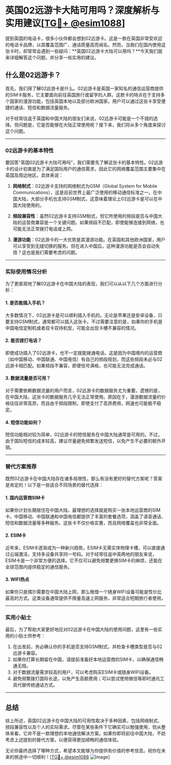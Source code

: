 # 英国02远游卡大陆可用吗？深度解析与实用建议[[TG💪+ @esim1088](https://t.me/s/esim1088)]

提到英国的电话卡，很多小伙伴都会想到02远游卡。这是一款在英国非常受欢迎的电话卡品牌，以其覆盖范围广、通话质量高而闻名。然而，当我们在国内使用这张卡时，却常常会遇到一些疑问：**英国02远游卡大陆可以用吗？**今天我们就来详细解答这个问题，并分享一些实用的建议。

## 什么是02远游卡？

首先，我们得了解02远游卡是什么。02远游卡是英国一家知名的通信运营商提供的SIM卡服务，它主要面向前往英国旅行或留学的人群。这款卡的特点在于支持多个国家的漫游功能，包括英国本地以及部分欧洲国家。用户可以通过这张卡享受便捷的通话、短信和数据流量服务。

对于经常往返于英国和中国大陆的朋友们来说，02远游卡可能是一个不错的选择。但问题是，它是否能够在大陆正常使用呢？接下来，我们将从多个角度来探讨这个问题。

---

### 02远游卡的基本特性

要回答“英国02远游卡大陆可用吗”，我们需要先了解这张卡的基本特性。02远游卡的设计初衷是为了满足国际用户的通信需求，因此它的网络覆盖范围主要集中在英国及周边地区。具体来说：

1. **网络制式**：02远游卡支持的网络制式为GSM（Global System for Mobile Communications），这是目前世界上最广泛使用的移动通信标准之一。在中国大陆，大部分手机也支持GSM制式，这意味着理论上02远游卡是可以在中国大陆使用的。

2. **频段兼容性**：虽然02远游卡支持GSM制式，但它所使用的频段是否与中国大陆的运营商兼容是一个关键问题。如果频段不匹配，即使能够连接到网络，也可能无法正常拨打电话或上网。

3. **漫游功能**：02远游卡的一大优势是其漫游功能。在英国和其他欧洲国家，用户可以享受到无缝切换的服务。但在进入中国后，这种漫游功能是否会自动失效？这也是我们需要考虑的问题。

---

### 实际使用情况分析

为了更直观地了解02远游卡在中国大陆的表现，我们可以从以下几个方面进行分析：

#### 1. 是否能插入手机？
大多数情况下，02远游卡是可以顺利插入手机的。无论是苹果还是安卓设备，只要支持GSM制式，通常都可以插入这张卡。不过需要注意的是，如果你的手机是中国电信定制机或者双卡双待机型，可能会出现卡槽不兼容的情况。

#### 2. 能否拨打电话？
即使成功插入了02远游卡，也不一定就能拨通电话。这是因为中国境内的运营商（如中国移动、中国联通、中国电信）有自己的频段规划，而这些频段未必与02远游卡相匹配。如果频段不兼容，即便信号满格，也可能无法完成通话。

#### 3. 数据流量是否可用？
对于需要依赖数据流量的用户而言，02远游卡的数据服务尤为重要。遗憾的是，在中国大陆，这张卡的数据服务几乎无法正常使用。原因在于，漫游数据流量的价格往往非常高昂，而且由于频段限制，即使支付了高昂费用，网速也可能极不稳定。

#### 4. 短信功能如何？
短信功能相对较为简单，02远游卡的短信服务在中国大陆通常是可用的。不过，由于国际短信的成本较高，建议尽量避免频繁发送短信，以免产生不必要的额外开销。

---

### 替代方案推荐

既然02远游卡在中国大陆存在诸多局限性，那么有没有更好的替代方案呢？答案是肯定的！以下是一些适合不同场景的替代选择：

#### 1. 国内运营商SIM卡
如果你计划长期居住在中国大陆，最理想的选择就是购买一张本地运营商的SIM卡。中国移动、中国联通和中国电信都提供了丰富的套餐选项，涵盖了语音通话、短信和数据流量等多种服务。这些卡不仅价格实惠，而且网络覆盖也非常全面。

#### 2. ESIM卡
近年来，ESIM卡逐渐成为一种新兴趋势。ESIM卡无需实体物理卡槽，可以直接通过云端激活，支持多设备共享同一号码。对于经常往返中英两地的朋友来说，ESIM卡是一个非常方便的选择。它不仅可以避免频繁更换SIM卡的麻烦，还能在全球范围内提供稳定的通信服务。

#### 3. WIFI热点
如果你只是偶尔需要在中国大陆上网，那么租借一个随身WIFI设备可能是性价比最高的方式。这类设备通常提供不限量高速上网服务，非常适合短期旅行者使用。

---

### 实用小贴士

最后，为了帮助大家更好地应对02远游卡在中国大陆的使用问题，这里有一些实用的小贴士供参考：

1. 在出发前，务必确认你的手机是否支持GSM制式，并检查卡槽类型是否与02远游卡兼容。
2. 如果你打算长期留在中国，请提前准备好本地运营商的SIM卡，以确保通信畅通无阻。
3. 对于数据流量需求较高的用户，可以考虑购买ESIM卡或随身WIFI设备。
4. 避免频繁拨打国际长途，以免产生高额费用；可以尝试使用微信等即时通讯工具代替传统通话方式。

---

## 总结

综上所述，英国02远游卡在中国大陆的可用性取决于多种因素，包括网络制式、频段兼容性以及个人的实际需求。尽管在某些条件下它确实可以勉强使用，但从整体来看，它并不是一款理想的本地通信解决方案。如果你即将前往中国大陆，不妨考虑上述提到的替代方案，以便获得更加顺畅的通信体验。

无论你最终选择了哪种方式，希望本文能够为你提供有价值的参考信息。祝你在未来的旅途中一切顺利！[[TG💪+ @esim1088](https://t.me/s/esim1088) ![Image](https://i.postimg.cc/4NQfJmqS/Snipaste-2025-05-13-00-14-12.png)]